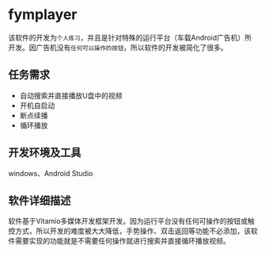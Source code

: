 # fymplayer

该软件的开发为`个人练习`，并且是针对特殊的运行平台（车载Android广告机）所开发。因广告机没有`任何可以操作的按钮`，所以软件的开发被简化了很多。

## 任务需求

* 自动搜索并直接播放U盘中的视频
* 开机自启动
* 断点续播
* 循环播放

## 开发环境及工具

windows、Android Studio

## 软件详细描述

软件基于Vitamio多媒体开发框架开发。因为运行平台没有任何可操作的按钮或触控方式，所以开发的难度被大大降低，手势操作、双击返回等功能不必添加，该软件需要实现的功能就是不需要任何操作就进行搜索并直接循环播放视频。

